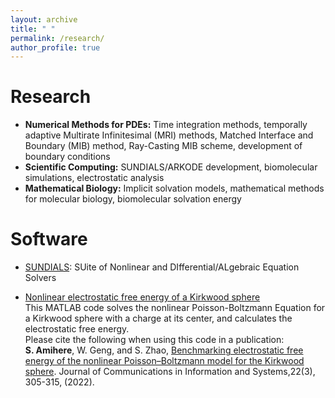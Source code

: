 ```yaml
---
layout: archive
title: " "
permalink: /research/
author_profile: true
---
```

Research
======
* **Numerical Methods for PDEs:** Time integration methods, temporally adaptive Multirate Infinitesimal (MRI) methods, Matched Interface and Boundary (MIB) method, Ray-Casting MIB scheme, development of boundary conditions
* **Scientific Computing:** SUNDIALS/ARKODE development, biomolecular simulations, electrostatic analysis
* **Mathematical Biology:** Implicit solvation models, mathematical methods for molecular biology, biomolecular solvation energy

Software
======

* [SUNDIALS](https://computing.llnl.gov/projects/sundials): SUite of Nonlinear and DIfferential/ALgebraic Equation Solvers

* [Nonlinear electrostatic free energy of a Kirkwood sphere](/files/NPB_Kirkwood_energy.m)<br>
    This MATLAB code solves the nonlinear Poisson-Boltzmann Equation for a Kirkwood sphere with a charge at its center, and calculates the electrostatic free energy.<br> 
    Please cite the following when using this code in a publication:<br> 
    **S. Amihere**, W. Geng, and S. Zhao, [Benchmarking electrostatic free energy of the nonlinear Poisson–Boltzmann model for the Kirkwood sphere](https://par.nsf.gov/servlets/purl/10346952). Journal of Communications in Information and Systems,22(3), 305-315, (2022).